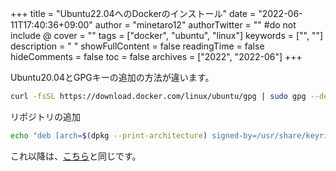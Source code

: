 +++
title = "Ubuntu22.04へのDockerのインストール"
date = "2022-06-11T17:40:36+09:00"
author = "minetaro12"
authorTwitter = "" #do not include @
cover = ""
tags = ["docker", "ubuntu", "linux"]
keywords = ["", ""]
description = " "
showFullContent = false
readingTime = false
hideComments = false
toc = false
archives = ["2022", "2022-06"]
+++

Ubuntu20.04とGPGキーの追加の方法が違います。

```bash
curl -fsSL https://download.docker.com/linux/ubuntu/gpg | sudo gpg --dearmor -o /usr/share/keyrings/docker-archive-keyring.gpg
```

リポジトリの追加

```bash
echo "deb [arch=$(dpkg --print-architecture) signed-by=/usr/share/keyrings/docker-archive-keyring.gpg] https://download.docker.com/linux/ubuntu $(lsb_release -cs) stable" | sudo tee /etc/apt/sources.list.d/docker.list
```

これ以降は、[こちら](/posts/20210731/docker-install/)と同じです。